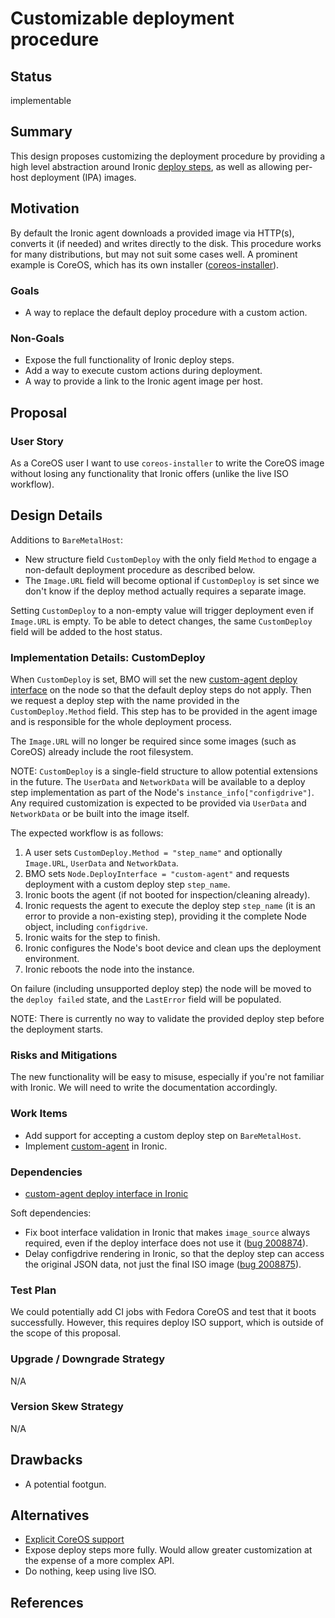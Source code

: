 <!--
 This work is licensed under a Creative Commons Attribution 3.0
 Unported License.

 http://creativecommons.org/licenses/by/3.0/legalcode
-->

# Customizable deployment procedure

## Status

implementable

## Summary

This design proposes customizing the deployment procedure by providing a high
level abstraction around Ironic [deploy steps][deploy-steps], as well as
allowing per-host deployment (IPA) images.

[deploy-steps]: https://docs.openstack.org/ironic/latest/admin/node-deployment.html#deploy-steps

## Motivation

By default the Ironic agent downloads a provided image via HTTP(s), converts it
(if needed) and writes directly to the disk. This procedure works for many
distributions, but may not suit some cases well. A prominent example is CoreOS,
which has its own installer ([coreos-installer][coreos-installer]).

[coreos-installer]: https://github.com/coreos/coreos-installer

### Goals

- A way to replace the default deploy procedure with a custom action.

### Non-Goals

- Expose the full functionality of Ironic deploy steps.
- Add a way to execute custom actions during deployment.
- A way to provide a link to the Ironic agent image per host.

## Proposal

### User Story

As a CoreOS user I want to use `coreos-installer` to write the CoreOS image
without losing any functionality that Ironic offers (unlike the live ISO
workflow).

## Design Details

Additions to `BareMetalHost`:

- New structure field `CustomDeploy` with the only field `Method` to engage
  a non-default deployment procedure as described below.
- The `Image.URL` field will become optional if `CustomDeploy` is set
  since we don't know if the deploy method actually requires a separate image.

Setting `CustomDeploy` to a non-empty value will trigger deployment even if
`Image.URL` is empty. To be able to detect changes, the same `CustomDeploy`
field will be added to the host status.

### Implementation Details: CustomDeploy

When `CustomDeploy` is set, BMO will set the new [custom-agent deploy
interface][custom-agent] on the node so that the default deploy steps do not
apply. Then we request a deploy step with the name provided in the
`CustomDeploy.Method` field. This step has to be provided in the agent image
and is responsible for the whole deployment process.

The `Image.URL` will no longer be required since some images (such as CoreOS)
already include the root filesystem.

NOTE: `CustomDeploy` is a single-field structure to allow potential extensions
in the future. The `UserData` and `NetworkData` will be available to a deploy
step implementation as part of the Node's `instance_info["configdrive"]`.
Any required customization is expected to be provided via `UserData` and
`NetworkData` or be built into the image itself.

The expected workflow is as follows:

1. A user sets `CustomDeploy.Method = "step_name"` and optionally `Image.URL`,
   `UserData` and `NetworkData`.
2. BMO sets `Node.DeployInterface = "custom-agent"` and requests deployment
   with a custom deploy step `step_name`.
3. Ironic boots the agent (if not booted for inspection/cleaning already).
4. Ironic requests the agent to execute the deploy step `step_name` (it is
   an error to provide a non-existing step), providing it the complete Node
   object, including `configdrive`.
5. Ironic waits for the step to finish.
6. Ironic configures the Node's boot device and clean ups the deployment
   environment.
7. Ironic reboots the node into the instance.

On failure (including unsupported deploy step) the node will be moved to the
`deploy failed` state, and the `LastError` field will be populated.

NOTE: There is currently no way to validate the provided deploy step before
the deployment starts.

[custom-agent]: https://review.opendev.org/c/openstack/ironic/+/786033

### Risks and Mitigations

The new functionality will be easy to misuse, especially if you're not familiar
with Ironic. We will need to write the documentation accordingly.

### Work Items

- Add support for accepting a custom deploy step on `BareMetalHost`.
- Implement [custom-agent][custom-agent] in Ironic.

### Dependencies

- [custom-agent deploy interface in Ironic][custom-agent]

Soft dependencies:

- Fix boot interface validation in Ironic that makes `image_source` always
  required, even if the deploy interface does not use it
  ([bug 2008874](https://storyboard.openstack.org/#!/story/2008874)).
- Delay configdrive rendering in Ironic, so that the deploy step can access
  the original JSON data, not just the final ISO image
  ([bug 2008875](https://storyboard.openstack.org/#!/story/2008875)).

### Test Plan

We could potentially add CI jobs with Fedora CoreOS and test that it boots
successfully. However, this requires deploy ISO support, which is outside of
the scope of this proposal.

### Upgrade / Downgrade Strategy

N/A

### Version Skew Strategy

N/A

## Drawbacks

- A potential footgun.

## Alternatives

- [Explicit CoreOS support](https://github.com/metal3-io/metal3-docs/pull/177)
- Expose deploy steps more fully. Would allow greater customization at the
  expense of a more complex API.
- Do nothing, keep using live ISO.

## References
